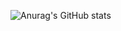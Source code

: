 ![Anurag's GitHub stats](https://github-readme-stats.vercel.app/api?username=ndth4ng&show_icons=true&theme=chartreuse-dark)

